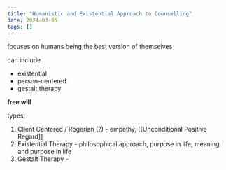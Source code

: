 ```yaml
---
title: "Humanistic and Existential Approach to Counselling"
date: 2024-03-05
tags: []
---
```

focuses on humans being the best version of themselves

can include
- existential
- person-centered
- gestalt therapy

**free will**

types:

1) Client Centered / Rogerian (?) - empathy, [[Unconditional Positive Regard]]
2) Existential Therapy - philosophical approach, purpose in life, meaning and purpose in life 
3) Gestalt Therapy - 
